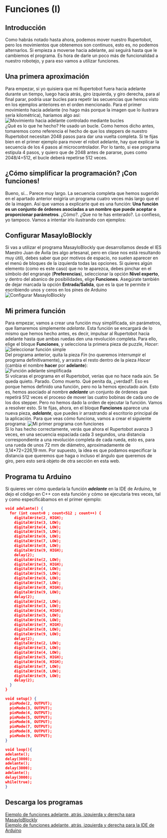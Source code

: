# Funciones (I)  
## Introducción  
Como habrás notado hasta ahora, podemos mover nuestro Rupertobot, pero los movimientos que obtenemos son continuos, esto es, no podemos alternarlos. Si empieza a moverse hacia adelante, así seguirá hasta que le cambiemos el programa. Es hora de darle un poco más de funcionalidad a nuestro robotejo, y para eso vamos a utilizar funciones.  
## Una primera aproximación  
Para empezar, si yo quisiera que mi Rupertobot fuera hacia adelante durante un tiempo, luego hacia atrás, giro izquierda, y giro derecha, para al final parar, podría usar bucles para repetir las secuencias que hemos visto en los ejemplos anteriores en el orden mencionado. Para el primer movimiento hacia adelante (no hago más porque la imagen que lo ilustrara sería kilométrica), haríamos algo así:  
![Movimiento hacia adelante controlado mediante bucles](./img/primerAdelanteControlado.png)  
¿Qué es lo que he hecho? He usado un bucle. Como hemos dicho antes, tomaremos como referencia el hecho de que los steppers de nuestro Rupertobot necesitan 2048 pasos para dar una vuelta completa. Si te fijas bien en el primer ejemplo para mover el robot adelante, hay que explicar la secuencia de los 4 pasos al microcontrolador. Por lo tanto, si ese programa estipula 4 pasos, y quiero que de 2048 antes de pararse, pues como 2048/4=512, el bucle deberá repetirse 512 veces.  
## ¿Cómo simplificar la programación? ¡Con funciones!  
Bueno, sí... Parece muy largo. La secuencia completa que hemos sugerido en el apartado anterior exigiría un programa cuatro veces más largo que el de la imagen. Así que vamos a explicarte qué es una función: **Una función es un conjunto de órdenes asociadas a un nombre que puede aceptar o proporcionar parámetros**. ¿Cómo?. ¿Que no te has enterado?. Lo confieso, yo tampoco. Vamos a intentar irlo ilustrando con ejemplos:  
## Configurar MasayloBlockly  
Si vas a utilizar el programa MasayloBlockly que desarrollamos desde el IES Maestro Juan de Ávila (es algo artesanal, pero en clase nos está resultando muy útil), debes saber que por motivos de espacio, no suelen aparecer en el menú de bloques de la izquierda todas las opciones. Si quieres algún elemento (como es este caso) que no te aparezca, debes pinchar en el símbolo del engranaje (**Preferencias**), seleccionar la opción **Nivel experto**, y dentro del abanico de posibilidades, elige **Funciones**. Asegúrate también de dejar marcada la opción **Entrada/Salida**, que es la que te permite ir escribiendo unos y ceros en los pines de Arduino
![Configurar MasayloBlockly](./img/configuracionMasaylo.png)  
## Mi primera función  
Para empezar, vamos a crear una función muy simplificada, sin parámetros, que llamaremos simplemente *adelante*. Esta función se encargará de lo mismo que hemos hecho antes, es decir, impulsar al Rupertobot hacia adelante hasta que ambas ruedas den una revolución completa. Para ello, elige el bloque **Funciones**, y selecciona la primera pieza de puzzle, *Hacer*:  
![Seleccionar función simple](./img/funciones1.png)  
Del programa anterior, quita la pieza *Fin* (no queremos interrumpir el programa definitivamente), y arrastra el resto dentro de la pieza *Hacer* (cambia el nombre **hacer** por **adelante**):  
![Función adelante simplificada](./img/funciones2.png)  
Si volcaras el programa en el Rupertobot, verías que no hace nada aún. Se queda quieto. Parado. Como muerto. Qué penita da, ¿verdad?. Eso es porque hemos definido una función, pero no la hemos ejecutado aún. Esto es, hemos asociado al nombre ***adelante*** un conjunto de órdenes que repetirá 512 veces el proceso de mover las cuatro bobinas de cada uno de los dos stepper. Pero no hemos dado la orden de ejecutar la función. Vamos a resolver esto. Si te fijas, ahora, en el bloque **Funciones** aparece una nueva pieza, ***adelante***, que puedes ir arrastrando al escritorio principal de la aplicación. Para que veas cómo funciona, vamos a crear el siguiente programa: 
![Mi primer programa con funciones](./img/funciones3.png)  
Si lo has hecho correctamente, verás que ahora el Rupertobot avanza 3 veces, en una secuencia espaciada cada 3 segundos, una distancia correspondiente a una revolución completa de cada rueda, esto es, para una rueda de unos 72 mm de diámetro, aproximadamente de 3,14*72=226,19 mm. Por supuesto, la idea es que podamos especificar la distancia que queremos que haga o incluso el ángulo que queremos de giro, pero esto será objeto de otra sección en esta web.  
## Programa tu Arduino  
Si quieres ver cómo quedaría la función ***adelante*** en la IDE de Arduino, te dejo el código en C++ con esta función y cómo se ejecutaría tres veces, tal y como especificábamos en el primer ejemplo:
```json
void adelante() {
  for (int count=0 ; count<512 ; count++) {
    digitalWrite(2, HIGH);
    digitalWrite(3, LOW);
    digitalWrite(4, LOW);
    digitalWrite(5, LOW);
    digitalWrite(6, LOW);
    digitalWrite(7, LOW);
    digitalWrite(8, LOW);
    digitalWrite(9, HIGH);
    delay(2);
    digitalWrite(2, LOW);
    digitalWrite(3, HIGH);
    digitalWrite(4, LOW);
    digitalWrite(5, LOW);
    digitalWrite(6, LOW);
    digitalWrite(7, LOW);
    digitalWrite(8, HIGH);
    digitalWrite(9, LOW);
    delay(2);
    digitalWrite(2, LOW);
    digitalWrite(3, LOW);
    digitalWrite(4, HIGH);
    digitalWrite(5, LOW);
    digitalWrite(6, LOW);
    digitalWrite(7, HIGH);
    digitalWrite(8, LOW);
    digitalWrite(9, LOW);
    delay(2);
    digitalWrite(2, LOW);
    digitalWrite(3, LOW);
    digitalWrite(4, LOW);
    digitalWrite(5, HIGH);
    digitalWrite(6, HIGH);
    digitalWrite(7, LOW);
    digitalWrite(8, LOW);
    digitalWrite(9, LOW);
    delay(2);
  }
}

void setup() {
  pinMode(2, OUTPUT);
  pinMode(3, OUTPUT);
  pinMode(4, OUTPUT);
  pinMode(5, OUTPUT);
  pinMode(6, OUTPUT);
  pinMode(7, OUTPUT);
  pinMode(8, OUTPUT);
  pinMode(9, OUTPUT);
}

void loop(){
adelante();
delay(3000);
adelante();
delay(3000);
adelante();
delay(3000);
while(true);
}
```  
## Descarga los programas  
[Ejemplo de funciones adelante, atrás, izquierda y derecha para MasayloBlockly](./programas/funcionessinParametros.bloc)  
[Ejemplo de funciones adelante, atrás, izquierda y derecha para la IDE de Arduino](./programas/funcionessinParametros.ino) 

